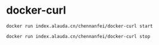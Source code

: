 # docker-curl
```
docker run index.alauda.cn/chennanfei/docker-curl start

docker run index.alauda.cn/chennanfei/docker-curl stop
```
